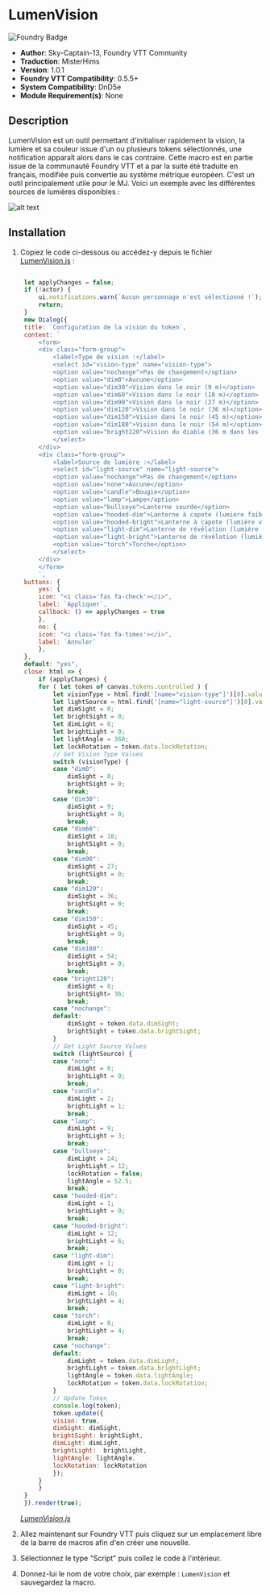 # LumenVision

![Foundry Badge](https://img.shields.io/badge/Foundry-v0.5.5-informational)

* **Author**: Sky-Captain-13, Foundry VTT Community
* **Traduction**: MisterHims
* **Version**: 1.0.1
* **Foundry VTT Compatibility**: 0.5.5+
* **System Compatibility**: DnD5e
* **Module Requirement(s)**: None

## Description

LumenVision est un outil permettant d'initialiser rapidement la vision, la lumière et sa couleur issue d'un ou plusieurs tokens sélectionnés, une notification apparaît alors dans le cas contraire. Cette macro est en partie issue de la communauté Foundry VTT et a par la suite été traduite en français, modifiée puis convertie au système métrique européen. C'est un outil principalement utile pour le MJ. Voici un exemple avec les différentes sources de lumières disponibles :

![alt text](https://github.com/MisterHims/FoundryVTT/blob/master/ScriptMacros/LumenVision/FR/images/dem_01.gif)

## Installation

1. Copiez le code ci-dessous ou accédez-y depuis le fichier [LumenVision.js](https://github.com/MisterHims/FoundryVTT/blob/master/ScriptMacros/LumenVision/FR/LumenVision.js) :

   ```javascript

    let applyChanges = false;
    if (!actor) {
        ui.notifications.warn(`Aucun personnage n'est sélectionné !`);
        return;
    }
    new Dialog({
    title: `Configuration de la vision du token`,
    content: `
        <form>
        <div class="form-group">
            <label>Type de vision :</label>
            <select id="vision-type" name="vision-type">
            <option value="nochange">Pas de changement</option>
            <option value="dim0">Aucune</option>
            <option value="dim30">Vision dans le noir (9 m)</option>
            <option value="dim60">Vision dans le noir (18 m)</option>
            <option value="dim90">Vision dans le noir (27 m)</option>
            <option value="dim120">Vision dans le noir (36 m)</option>
            <option value="dim150">Vision dans le noir (45 m)</option>
            <option value="dim180">Vision dans le noir (54 m)</option>
            <option value="bright120">Vision du diable (36 m dans les ténèbres)</option>
            </select>
        </div>
        <div class="form-group">
            <label>Source de lumière :</label>
            <select id="light-source" name="light-source">
            <option value="nochange">Pas de changement</option>
            <option value="none">Aucune</option>
            <option value="candle">Bougie</option>
            <option value="lamp">Lampe</option>
            <option value="bullseye">Lanterne sourde</option>
            <option value="hooded-dim">Lanterne à capote (lumière faible)</option>
            <option value="hooded-bright">Lanterne à capote (lumière vive)</option>
            <option value="light-dim">Lanterne de révélation (lumière faible)</option>
            <option value="light-bright">Lanterne de révélation (lumière vive)</option>
            <option value="torch">Torche</option>
            </select>
        </div>
        </form>
        `,
    buttons: {
        yes: {
        icon: "<i class='fas fa-check'></i>",
        label: `Appliquer`,
        callback: () => applyChanges = true
        },
        no: {
        icon: "<i class='fas fa-times'></i>",
        label: `Annuler`
        },
    },
    default: "yes",
    close: html => {
        if (applyChanges) {
        for ( let token of canvas.tokens.controlled ) {
            let visionType = html.find('[name="vision-type"]')[0].value || "none";
            let lightSource = html.find('[name="light-source"]')[0].value || "none";
            let dimSight = 0;
            let brightSight = 0;
            let dimLight = 0;
            let brightLight = 0;
            let lightAngle = 360;
            let lockRotation = token.data.lockRotation;
            // Get Vision Type Values
            switch (visionType) {
            case "dim0":
                dimSight = 0;
                brightSight = 0;
                break;
            case "dim30":
                dimSight = 9;
                brightSight = 0;
                break;
            case "dim60":
                dimSight = 18;
                brightSight = 0;
                break;
            case "dim90":
                dimSight = 27;
                brightSight = 0;
                break;
            case "dim120":
                dimSight = 36;
                brightSight = 0;
                break;
            case "dim150":
                dimSight = 45;
                brightSight = 0;
                break;
            case "dim180":
                dimSight = 54;
                brightSight = 0;
                break;
            case "bright120":
                dimSight = 0;
                brightSight= 36;
                break;
            case "nochange":
            default:
                dimSight = token.data.dimSight;
                brightSight = token.data.brightSight;
            }
            // Get Light Source Values
            switch (lightSource) {
            case "none":
                dimLight = 0;
                brightLight = 0;
                break;
            case "candle":
                dimLight = 2;
                brightLight = 1;
                break;
            case "lamp":
                dimLight = 9;
                brightLight = 3;
                break;
            case "bullseye":
                dimLight = 24;
                brightLight = 12;
                lockRotation = false;
                lightAngle = 52.5;
                break;
            case "hooded-dim":
                dimLight = 1;
                brightLight = 0;
                break;
            case "hooded-bright":
                dimLight = 12;
                brightLight = 6;
                break;
            case "light-dim":
                dimLight = 1;
                brightLight = 0;
                break;
            case "light-bright":
                dimLight = 10;
                brightLight = 4;
                break;
            case "torch":
                dimLight = 8;
                brightLight = 4;
                break;
            case "nochange":
            default:
                dimLight = token.data.dimLight;
                brightLight = token.data.brightLight;
                lightAngle = token.data.lightAngle;
                lockRotation = token.data.lockRotation;
            }
            // Update Token
            console.log(token);
            token.update({
            vision: true,
            dimSight: dimSight,
            brightSight: brightSight,
            dimLight: dimLight,
            brightLight:  brightLight,
            lightAngle: lightAngle,
            lockRotation: lockRotation
            });
        }
        }
    }
    }).render(true);

   ```

   *[LumenVision.js](https://github.com/MisterHims/FoundryVTT/blob/master/ScriptMacros/LumenVision/FR/LumenVision.js)*

2. Allez maintenant sur Foundry VTT puis cliquez sur un emplacement libre de la barre de macros afin d'en créer une nouvelle.

3. Sélectionnez le type "Script" puis collez le code à l'intérieur.

4. Donnez-lui le nom de votre choix, par exemple : ``` LumenVision ``` et sauvegardez la macro.